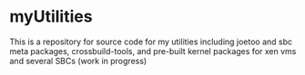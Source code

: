 # myUtilities
This is a repository for source code for my utilities
including joetoo and sbc meta packages, crossbuild-tools,
and pre-built kernel packages for xen vms and several SBCs
(work in progress)
